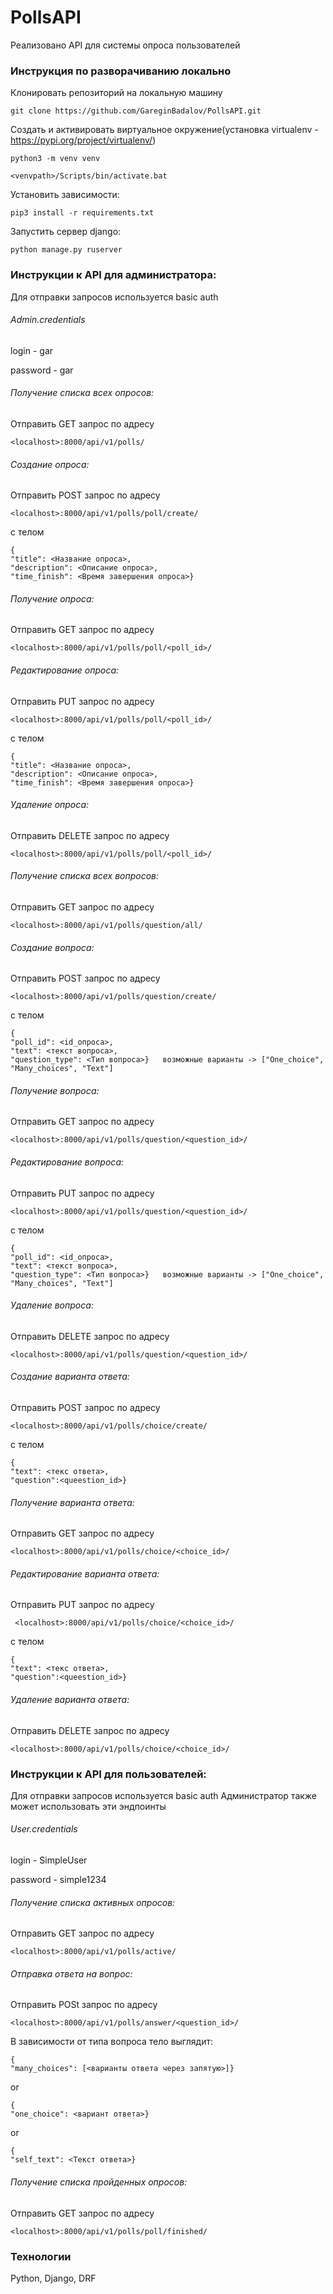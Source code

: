 # PollsAPI
Реализовано API для системы опроса пользователей
### Инструкция по разворачиванию локально 
Клонировать репозиторий на локальную машину

    git clone https://github.com/GareginBadalov/PollsAPI.git

Создать и активировать виртуальное окружение(установка virtualenv -https://pypi.org/project/virtualenv/)

    python3 -m venv venv
    
    <venvpath>/Scripts/bin/activate.bat
    
Установить зависимости:

    pip3 install -r requirements.txt 
    
Запустить сервер django:

    python manage.py ruserver
    

### Инструкции к API для администратора:

Для отправки запросов используется basic auth

###### Admin.credentials
login - gar

password - gar

###### Получение списка всех опросов:
Отправить GET запрос по адресу 

    <localhost>:8000/api/v1/polls/
    
###### Создание опроса:
Отправить POST запрос по адресу 

    <localhost>:8000/api/v1/polls/poll/create/
c телом 

    {
    "title": <Название опроса>,
    "description": <Описание опроса>,
    "time_finish": <Время завершения опроса>}
    
###### Получение опроса:
Отправить GET запрос по адресу

    <localhost>:8000/api/v1/polls/poll/<poll_id>/

###### Редактирование опроса:
Отправить PUT запрос по адресу

    <localhost>:8000/api/v1/polls/poll/<poll_id>/
c телом 

    {
    "title": <Название опроса>,
    "description": <Описание опроса>,
    "time_finish": <Время завершения опроса>}

###### Удаление опроса:
Отправить DELETE запрос по адресу

    <localhost>:8000/api/v1/polls/poll/<poll_id>/

###### Получение списка всех вопросов:
Отправить GET запрос по адресу 

    <localhost>:8000/api/v1/polls/question/all/

###### Создание вопроса:
Отправить POST запрос по адресу 

    <localhost>:8000/api/v1/polls/question/create/
c телом 

    {
    "poll_id": <id_опроса>,
    "text": <текст вопроса>,
    "question_type": <Тип вопроса>}   возможные варианты -> ["One_choice", "Many_choices", "Text"]


###### Получение вопроса:
Отправить GET запрос по адресу 

    <localhost>:8000/api/v1/polls/question/<question_id>/

###### Редактирование вопроса:
Отправить PUT запрос по адресу 

    <localhost>:8000/api/v1/polls/question/<question_id>/
c телом 

    {
    "poll_id": <id_опроса>,
    "text": <текст вопроса>,
    "question_type": <Тип вопроса>}   возможные варианты -> ["One_choice", "Many_choices", "Text"]

###### Удаление вопроса:
Отправить DELETE запрос по адресу 

    <localhost>:8000/api/v1/polls/question/<question_id>/

###### Создание варианта ответа:
Отправить POST запрос по адресу 

    <localhost>:8000/api/v1/polls/choice/create/
c телом 

    {
    "text": <текс ответа>,
    "question":<queestion_id>}


###### Получение варианта ответа:
Отправить GET запрос по адресу 

    <localhost>:8000/api/v1/polls/choice/<choice_id>/

###### Редактирование варианта ответа:
Отправить PUT запрос по адресу 

     <localhost>:8000/api/v1/polls/choice/<choice_id>/
c телом 

    {
    "text": <текс ответа>,
    "question":<queestion_id>}

###### Удаление варианта ответа:
Отправить DELETE запрос по адресу 

    <localhost>:8000/api/v1/polls/choice/<choice_id>/
### Инструкции к API для пользователей:

Для отправки запросов используется basic auth
Администратор также может использовать эти эндпоинты

###### User.credentials
login - SimpleUser

password - simple1234

###### Получение списка активных опросов:
Отправить GET запрос по адресу 

    <localhost>:8000/api/v1/polls/active/
    
###### Отправка ответа на вопрос:
Отправить POSt запрос по адресу 

    <localhost>:8000/api/v1/polls/answer/<question_id>/

В зависимости от типа вопроса тело выглядит:

    {
    "many_choices": [<варианты ответа через запятую>]}
    
or
    
    {
    "one_choice": <вариант ответа>}
    
or
    
    {
    "self_text": <Текст ответа>}

###### Получение списка пройденных опросов:
Отправить GET запрос по адресу 

    <localhost>:8000/api/v1/polls/poll/finished/

### Технологии
Python, Django, DRF
